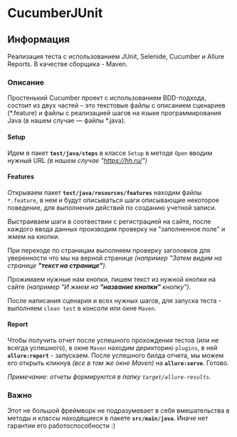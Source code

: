 # CucumberJUnit

## Информация
Реализация теста с использованием JUnit, Selenide, Cucumber и Allure Reports. В качестве сборщика - Maven.

### Описание
Простенький Cucumber проект с использованием BDD-подхода, состоит из двух частей – это текстовые файлы с описанием сценариев 
(*.feature) и файлы с реализацией шагов на языке программирования Java (в нашем случае — файлы *.java).

#### Setup
 Идем в пакет  **`test/java/steps`** в классе `Setup`  в методе `Open` вводим нужный URL *(в нашем случае "https://hh.ru/")*
 
#### Features
Открываем пакет **`test/java/resources/features`** находим файлы `*.feature`, в нем и будут описываться шаги описывающие некоторое поведение, для выполнения действий 
по созданию учетной записи.

Выстраиваем шаги в соотвествии с регистрацией на сайте, после каждого ввода данных производим проверку на "заполненное поле" и жмем на кнопки.

При переходе по страницам выполняем проверку заголовков для уверенности что мы на верной странице *(например "Затем видим на странице **"текст на странице"**)*.

Прожимаем нужные нам кнопки, пишем текст из нужной кнопки на сайте *(например "И жмем на **"название кнопки"** кнопку")*.

После написания сценария и всех нужных шагов, для запуска теста - выполняем `clean test` в консоли или окне `Maven`.

#### Report
Чтобы получить отчет после успешного прохождения тестов (или не всегда успешного), в окне `Maven` находим дерикторию `plugins`, в ней **`allure:report`** - запускаем. 
После успешного билда отчета, мы можем его открыть кликнув *(все в том же окне Maven)* на **`allure:serve`**. Готово.

*Примечание: отчеты формируются в папку `target/allure-results`.*

### Важно
Этот не большой фреймворк не подразумевает в себя вмешательства в методы и классы находящиеся в пакете **`src/main/java`**.
Иначе нет гарантии его работоспособности :)
